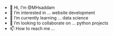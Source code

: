 - 👋 Hi, I’m @MHsaddam
- 👀 I’m interested in ... website development
- 🌱 I’m currently learning ... data science
- 💞️ I’m looking to collaborate on ... python projects
- 📫 How to reach me ...

<!---
MHsaddam/MHsaddam is a ✨ special ✨ repository because its `README.md` (this file) appears on your GitHub profile.
You can click the Preview link to take a look at your changes.
--->
